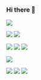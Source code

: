 ### Hi there 👋

![](https://komarev.com/ghpvc/?username=0x6F72656F73&color=green)

![](https://img.shields.io/badge/OS-MacOS-informational?style=flat&logo=apple&logoColor=white&color=blue)
![](https://img.shields.io/badge/OS-Linux-informational?style=flat&logo=linux&logoColor=white&color=black)

![](https://img.shields.io/badge/vue-2.6.11-blue.svg?style=flat&color=blue)
![](https://img.shields.io/badge/Code-Python-informational?style=flat&logo=python&logoColor=white&color=black)
![](https://img.shields.io/badge/Code-Javascript-informational?style=flat&logo=Javascript&logoColor=white&color=white)

![](https://img.shields.io/badge/visual-studio-code?style=flat&logo=visual-studio-code&logoColor=white&color=blue)

![](https://img.shields.io/badge/Tools-Discord-informational?style=flat&logo=discord&logoColor=white&color=black)
![](https://img.shields.io/badge/Tools-sqlite3-informational?style=flat&logo=mysql&logoColor=white&color=white)
![](https://img.shields.io/badge/Tools-brew-informational?style=flat&logo=homebrew&logoColor=white&color=blue)
